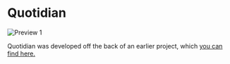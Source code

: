 # Quotidian

![Preview 1](https://raw.githubusercontent.com/swillsea/DailyDiary/d18bf4becd6ac30416a08086671b9a00316a7b4e/Demo/Demo.gif)

Quotidian was developed off the back of an earlier project, which [you can find here.](https://github.com/michaelmerrill/Instaclone)
